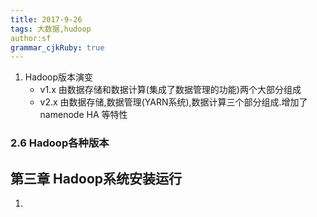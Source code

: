 ```yaml
---
title: 2017-9-26 
tags: 大数据,hudoop
author:sf
grammar_cjkRuby: true
---
```

1. Hadoop版本演变
	* v1.x 由数据存储和数据计算(集成了数据管理的功能)两个大部分组成
	* v2.x 由数据存储,数据管理(YARN系统),数据计算三个部分组成.增加了namenode HA 等特性

### 2.6 Hadoop各种版本


## 第三章 Hadoop系统安装运行
1. 